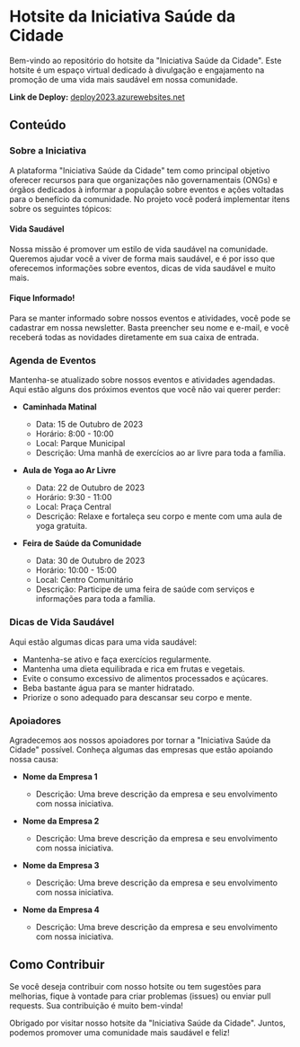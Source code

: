 # Hotsite da Iniciativa Saúde da Cidade

Bem-vindo ao repositório do hotsite da "Iniciativa Saúde da Cidade". Este hotsite é um espaço virtual dedicado à divulgação e engajamento na promoção de uma vida mais saudável em nossa comunidade.

**Link de Deploy:** [deploy2023.azurewebsites.net](https://deploy2023.azurewebsites.net)

## Conteúdo

### Sobre a Iniciativa

A plataforma "Iniciativa Saúde da Cidade" tem como principal objetivo oferecer recursos para que organizações não governamentais (ONGs) e órgãos dedicados à informar a população sobre eventos e ações voltadas para o benefício da comunidade.
No projeto você poderá implementar itens sobre os seguintes tópicos:

#### Vida Saudável

Nossa missão é promover um estilo de vida saudável na comunidade. Queremos ajudar você a viver de forma mais saudável, e é por isso que oferecemos informações sobre eventos, dicas de vida saudável e muito mais.

#### Fique Informado!

Para se manter informado sobre nossos eventos e atividades, você pode se cadastrar em nossa newsletter. Basta preencher seu nome e e-mail, e você receberá todas as novidades diretamente em sua caixa de entrada.

### Agenda de Eventos

Mantenha-se atualizado sobre nossos eventos e atividades agendadas. Aqui estão alguns dos próximos eventos que você não vai querer perder:

- **Caminhada Matinal**
  - Data: 15 de Outubro de 2023
  - Horário: 8:00 - 10:00
  - Local: Parque Municipal
  - Descrição: Uma manhã de exercícios ao ar livre para toda a família.

- **Aula de Yoga ao Ar Livre**
  - Data: 22 de Outubro de 2023
  - Horário: 9:30 - 11:00
  - Local: Praça Central
  - Descrição: Relaxe e fortaleça seu corpo e mente com uma aula de yoga gratuita.

- **Feira de Saúde da Comunidade**
  - Data: 30 de Outubro de 2023
  - Horário: 10:00 - 15:00
  - Local: Centro Comunitário
  - Descrição: Participe de uma feira de saúde com serviços e informações para toda a família.

### Dicas de Vida Saudável

Aqui estão algumas dicas para uma vida saudável:

- Mantenha-se ativo e faça exercícios regularmente.
- Mantenha uma dieta equilibrada e rica em frutas e vegetais.
- Evite o consumo excessivo de alimentos processados e açúcares.
- Beba bastante água para se manter hidratado.
- Priorize o sono adequado para descansar seu corpo e mente.

### Apoiadores

Agradecemos aos nossos apoiadores por tornar a "Iniciativa Saúde da Cidade" possível. Conheça algumas das empresas que estão apoiando nossa causa:

- **Nome da Empresa 1**
  - Descrição: Uma breve descrição da empresa e seu envolvimento com nossa iniciativa.

- **Nome da Empresa 2**
  - Descrição: Uma breve descrição da empresa e seu envolvimento com nossa iniciativa.

- **Nome da Empresa 3**
  - Descrição: Uma breve descrição da empresa e seu envolvimento com nossa iniciativa.

- **Nome da Empresa 4**
  - Descrição: Uma breve descrição da empresa e seu envolvimento com nossa iniciativa.

## Como Contribuir

Se você deseja contribuir com nosso hotsite ou tem sugestões para melhorias, fique à vontade para criar problemas (issues) ou enviar pull requests. Sua contribuição é muito bem-vinda!

Obrigado por visitar nosso hotsite da "Iniciativa Saúde da Cidade". Juntos, podemos promover uma comunidade mais saudável e feliz!
